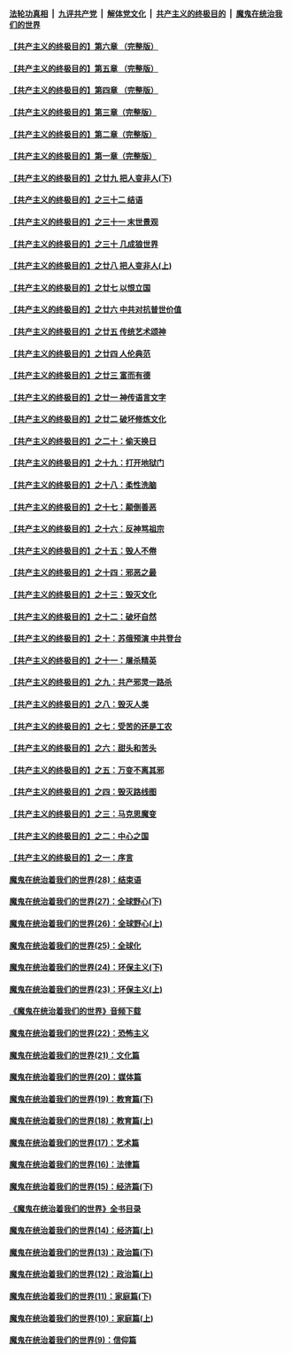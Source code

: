 ####  [法轮功真相](../../../../basic/blob/master/README.md?t=10310401) &nbsp;|&nbsp; [九评共产党](../../../../9ping.md/blob/master/README.md?t=10310401) &nbsp;|&nbsp; [解体党文化](../../../../jtdwh.md/blob/master/README.md?t=10310401)  &nbsp;|&nbsp; [共产主义的终极目的](../../../../gczydzjmd.md/blob/master/README.md?t=10310401) &nbsp;|&nbsp; [魔鬼在统治我们的世界](../../../../mgztzwmdsj.md/blob/master/README.md?t=10310401) 

#### [【共产主义的终极目的】第六章 （完整版）](../pages/nsc422/n11428913.md?t=10310401) 

#### [【共产主义的终极目的】第五章 （完整版）](../pages/nsc422/n11428912.md?t=10310401) 

#### [【共产主义的终极目的】第四章 （完整版）](../pages/nsc422/n11428907.md?t=10310401) 

#### [【共产主义的终极目的】第三章（完整版）](../pages/nsc422/n11428848.md?t=10310401) 

#### [【共产主义的终极目的】第二章（完整版）](../pages/nsc422/n11428831.md?t=10310401) 

#### [【共产主义的终极目的】第一章（完整版）](../pages/nsc422/n11417651.md?t=10310401) 

#### [【共产主义的终极目的】之廿九 把人变非人(下)](../pages/nsc422/n11344140.md?t=10310401) 

#### [【共产主义的终极目的】之三十二 结语](../pages/nsc422/n11360535.md?t=10310401) 

#### [【共产主义的终极目的】之三十一 末世景观](../pages/nsc422/n11351129.md?t=10310401) 

#### [【共产主义的终极目的】之三十 几成狼世界](../pages/nsc422/n11348280.md?t=10310401) 

#### [【共产主义的终极目的】之廿八 把人变非人(上)](../pages/nsc422/n11340492.md?t=10310401) 

#### [【共产主义的终极目的】之廿七 以恨立国](../pages/nsc422/n11336944.md?t=10310401) 

#### [【共产主义的终极目的】之廿六 中共对抗普世价值](../pages/nsc422/n11324785.md?t=10310401) 

#### [【共产主义的终极目的】之廿五 传统艺术颂神](../pages/nsc422/n11296396.md?t=10310401) 

#### [【共产主义的终极目的】之廿四 人伦典范](../pages/nsc422/n11296397.md?t=10310401) 

#### [【共产主义的终极目的】之廿三 富而有德](../pages/nsc422/n11283598.md?t=10310401) 

#### [【共产主义的终极目的】之廿一 神传语言文字](../pages/nsc422/n11263265.md?t=10310401) 

#### [【共产主义的终极目的】之廿二 破坏修炼文化](../pages/nsc422/n11245728.md?t=10310401) 

#### [【共产主义的终极目的】之二十：偷天换日](../pages/nsc422/n11238846.md?t=10310401) 

#### [【共产主义的终极目的】之十九：打开地狱门](../pages/nsc422/n11206376.md?t=10310401) 

#### [【共产主义的终极目的】之十八：柔性洗脑](../pages/nsc422/n11199994.md?t=10310401) 

#### [【共产主义的终极目的】之十七：颠倒善恶](../pages/nsc422/n11179782.md?t=10310401) 

#### [【共产主义的终极目的】之十六：反神骂祖宗](../pages/nsc422/n11166798.md?t=10310401) 

#### [【共产主义的终极目的】之十五：毁人不倦](../pages/nsc422/n11166792.md?t=10310401) 

#### [【共产主义的终极目的】之十四：邪恶之最](../pages/nsc422/n11150249.md?t=10310401) 

#### [【共产主义的终极目的】之十三：毁灭文化](../pages/nsc422/n11135227.md?t=10310401) 

#### [【共产主义的终极目的】之十二：破坏自然](../pages/nsc422/n11135214.md?t=10310401) 

#### [【共产主义的终极目的】之十：苏俄预演 中共登台](../pages/nsc422/n11118424.md?t=10310401) 

#### [【共产主义的终极目的】之十一：屠杀精英](../pages/nsc422/n11118442.md?t=10310401) 

#### [【共产主义的终极目的】之九：共产邪灵一路杀](../pages/nsc422/n11114139.md?t=10310401) 

#### [【共产主义的终极目的】之八：毁灭人类](../pages/nsc422/n11108503.md?t=10310401) 

#### [【共产主义的终极目的】之七：受苦的还是工农](../pages/nsc422/n11101809.md?t=10310401) 

#### [【共产主义的终极目的】之六：甜头和苦头](../pages/nsc422/n11096971.md?t=10310401) 

#### [【共产主义的终极目的】之五：万变不离其邪](../pages/nsc422/n11091285.md?t=10310401) 

#### [【共产主义的终极目的】之四：毁灭路线图](../pages/nsc422/n11086284.md?t=10310401) 

#### [【共产主义的终极目的】之三：马克思魔变](../pages/nsc422/n11061941.md?t=10310401) 

#### [【共产主义的终极目的】之二：中心之国](../pages/nsc422/n11047728.md?t=10310401) 

#### [【共产主义的终极目的】之一：序言](../pages/nsc422/n11086077.md?t=10310401) 

#### [魔鬼在统治着我们的世界(28)：结束语](../pages/nsc422/n10936246.md?t=10310401) 

#### [魔鬼在统治着我们的世界(27)：全球野心(下)](../pages/nsc422/n10928319.md?t=10310401) 

#### [魔鬼在统治着我们的世界(26)：全球野心(上)](../pages/nsc422/n10900318.md?t=10310401) 

#### [魔鬼在统治着我们的世界(25)：全球化](../pages/nsc422/n10788205.md?t=10310401) 

#### [魔鬼在统治着我们的世界(24)：环保主义(下)](../pages/nsc422/n10695307.md?t=10310401) 

#### [魔鬼在统治着我们的世界(23)：环保主义(上)](../pages/nsc422/n10688613.md?t=10310401) 

#### [《魔鬼在统治着我们的世界》音频下载](../pages/nsc422/n10635553.md?t=10310401) 

#### [魔鬼在统治着我们的世界(22)：恐怖主义](../pages/nsc422/n10614727.md?t=10310401) 

#### [魔鬼在统治着我们的世界(21)：文化篇](../pages/nsc422/n10597706.md?t=10310401) 

#### [魔鬼在统治着我们的世界(20)：媒体篇](../pages/nsc422/n10586579.md?t=10310401) 

#### [魔鬼在统治着我们的世界(19)：教育篇(下)](../pages/nsc422/n10564808.md?t=10310401) 

#### [魔鬼在统治着我们的世界(18)：教育篇(上)](../pages/nsc422/n10526970.md?t=10310401) 

#### [魔鬼在统治着我们的世界(17)：艺术篇](../pages/nsc422/n10499093.md?t=10310401) 

#### [魔鬼在统治着我们的世界(16)：法律篇](../pages/nsc422/n10485969.md?t=10310401) 

#### [魔鬼在统治着我们的世界(15)：经济篇(下)](../pages/nsc422/n10469975.md?t=10310401) 

#### [《魔鬼在统治着我们的世界》全书目录](../pages/nsc422/n10464261.md?t=10310401) 

#### [魔鬼在统治着我们的世界(14)：经济篇(上)](../pages/nsc422/n10457370.md?t=10310401) 

#### [魔鬼在统治着我们的世界(13)：政治篇(下)](../pages/nsc422/n10448270.md?t=10310401) 

#### [魔鬼在统治着我们的世界(12)：政治篇(上)](../pages/nsc422/n10444576.md?t=10310401) 

#### [魔鬼在统治着我们的世界(11)：家庭篇(下)](../pages/nsc422/n10440961.md?t=10310401) 

#### [魔鬼在统治着我们的世界(10)：家庭篇(上)](../pages/nsc422/n10435448.md?t=10310401) 

#### [魔鬼在统治着我们的世界(9)：信仰篇](../pages/nsc422/n10432159.md?t=10310401) 

